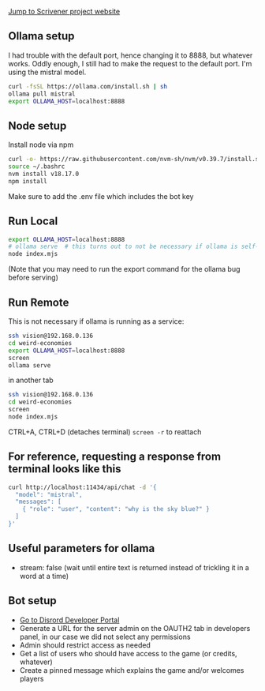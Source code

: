[Jump to Scrivener project website](https://prismspecs.github.io/scrivener/)

## Ollama setup

I had trouble with the default port, hence changing it to 8888, but whatever works. Oddly enough, I still had to make the request to the default port. I'm using the mistral model.

```bash
curl -fsSL https://ollama.com/install.sh | sh
ollama pull mistral
export OLLAMA_HOST=localhost:8888
```

## Node setup

Install node via npm
```bash
curl -o- https://raw.githubusercontent.com/nvm-sh/nvm/v0.39.7/install.sh | bash
source ~/.bashrc
nvm install v18.17.0
npm install
```
Make sure to add the .env file which includes the bot key

## Run Local

```bash
export OLLAMA_HOST=localhost:8888
# ollama serve  # this turns out to not be necessary if ollama is self-starting on computer as a service
node index.mjs
```

(Note that you may need to run the export command for the ollama bug before serving)

## Run Remote

This is not necessary if ollama is running as a service:
```bash
ssh vision@192.168.0.136
cd weird-economies
export OLLAMA_HOST=localhost:8888
screen
ollama serve
```

in another tab
```bash
ssh vision@192.168.0.136
cd weird-economies
screen
node index.mjs
```

CTRL+A, CTRL+D (detaches terminal)
```screen -r``` to reattach

## For reference, requesting a response from terminal looks like this

```bash
curl http://localhost:11434/api/chat -d '{
  "model": "mistral",
  "messages": [
    { "role": "user", "content": "why is the sky blue?" }
  ]
}'
```

## Useful parameters for ollama

+ stream: false (wait until entire text is returned instead of trickling it in a word at a time)

## Bot setup
+ [Go to Disrord Developer Portal](https://discord.com/developers/applications)
+ Generate a URL for the server admin on the OAUTH2 tab in developers panel, in our case we did not select any permissions
+ Admin should restrict access as needed
+ Get a list of users who should have access to the game (or credits, whatever)
+ Create a pinned message which explains the game and/or welcomes players